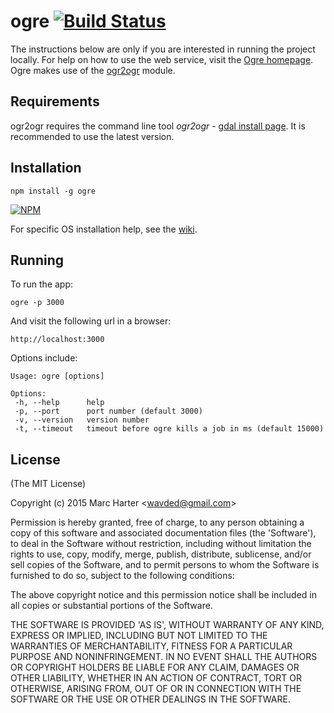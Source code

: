 # ogre [![Build Status](https://jenkins.adc4gis.com/buildStatus/icon?job=ogre)](https://jenkins.adc4gis.com/job/ogre/)

The instructions below are only if you are interested in running the project locally.  For help on how to use the web service, visit the [Ogre homepage](http://ogre.adc4gis.com).  Ogre makes use of the [ogr2ogr](https://github.com/wavded/ogr2ogr) module.

## Requirements

ogr2ogr requires the command line tool *ogr2ogr* - [gdal install page](http://trac.osgeo.org/gdal/wiki/DownloadingGdalBinaries).
It is recommended to use the latest version.

## Installation

    npm install -g ogre

[![NPM](https://nodei.co/npm/ogre.png?downloads=true)](https://nodei.co/npm/ogre)

For specific OS installation help, see the [wiki](https://github.com/wavded/ogre/wiki).

## Running

To run the app:

    ogre -p 3000

And visit the following url in a browser:

    http://localhost:3000

Options include:

```
Usage: ogre [options]

Options:
 -h, --help      help
 -p, --port      port number (default 3000)
 -v, --version   version number
 -t, --timeout   timeout before ogre kills a job in ms (default 15000)
 ```

## License

(The MIT License)

Copyright (c) 2015 Marc Harter &lt;wavded@gmail.com&gt;

Permission is hereby granted, free of charge, to any person obtaining
a copy of this software and associated documentation files (the
'Software'), to deal in the Software without restriction, including
without limitation the rights to use, copy, modify, merge, publish,
distribute, sublicense, and/or sell copies of the Software, and to
permit persons to whom the Software is furnished to do so, subject to
the following conditions:

The above copyright notice and this permission notice shall be
included in all copies or substantial portions of the Software.

THE SOFTWARE IS PROVIDED 'AS IS', WITHOUT WARRANTY OF ANY KIND,
EXPRESS OR IMPLIED, INCLUDING BUT NOT LIMITED TO THE WARRANTIES OF
MERCHANTABILITY, FITNESS FOR A PARTICULAR PURPOSE AND NONINFRINGEMENT.
IN NO EVENT SHALL THE AUTHORS OR COPYRIGHT HOLDERS BE LIABLE FOR ANY
CLAIM, DAMAGES OR OTHER LIABILITY, WHETHER IN AN ACTION OF CONTRACT,
TORT OR OTHERWISE, ARISING FROM, OUT OF OR IN CONNECTION WITH THE
SOFTWARE OR THE USE OR OTHER DEALINGS IN THE SOFTWARE.

